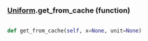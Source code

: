 ### [Uniform](Uniform.md).get_from_cache (function)


```py

def get_from_cache(self, x=None, unit=None)

```



